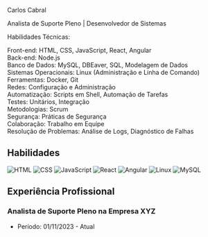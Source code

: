 
Carlos Cabral

Analista de Suporte Pleno | Desenvolvedor de Sistemas

Habilidades Técnicas:

Front-end: HTML, CSS, JavaScript, React, Angular<br>
Back-end: Node.js<br>
Banco de Dados: MySQL, DBEaver, SQL, Modelagem de Dados<br>
Sistemas Operacionais: Linux (Administração e Linha de Comando)<br>
Ferramentas: Docker, Git<br>
Redes: Configuração e Administração<br>
Automatização: Scripts em Shell, Automação de Tarefas<br>
Testes: Unitários, Integração<br>
Metodologias: Scrum<br>
Segurança: Práticas de Segurança<br>
Colaboração: Trabalho em Equipe<br>
Resolução de Problemas: Análise de Logs, Diagnóstico de Falhas<br>
## Habilidades

![HTML](https://img.shields.io/badge/-HTML-orange?style=for-the-badge&logo=html5&logoColor=white)
![CSS](https://img.shields.io/badge/-CSS-blue?style=for-the-badge&logo=css3&logoColor=white)
![JavaScript](https://img.shields.io/badge/-JavaScript-yellow?style=for-the-badge&logo=javascript&logoColor=white)
![React](https://img.shields.io/badge/-React-blueviolet?style=for-the-badge&logo=react&logoColor=white)
![Angular](https://img.shields.io/badge/-Angular-red?style=for-the-badge&logo=angular&logoColor=white)
![Linux](https://img.shields.io/badge/-Linux-lightgrey?style=for-the-badge&logo=linux&logoColor=white)
![MySQL](https://img.shields.io/badge/-MySQL-blue?style=for-the-badge&logo=mysql&logoColor=white)

## Experiência Profissional

### Analista de Suporte Pleno na Empresa XYZ
- Período: 01/11/2023 - Atual
